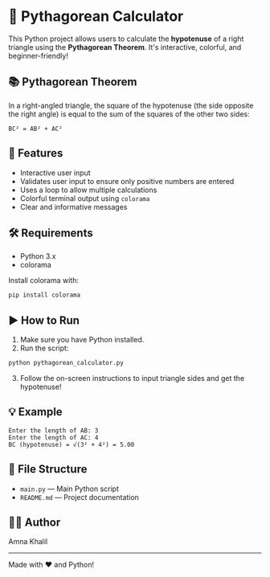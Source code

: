 # 🧮 Pythagorean Calculator

This Python project allows users to calculate the **hypotenuse** of a right triangle using the **Pythagorean Theorem**. It's interactive, colorful, and beginner-friendly!

## 📚 Pythagorean Theorem

In a right-angled triangle, the square of the hypotenuse (the side opposite the right angle) is equal to the sum of the squares of the other two sides:

```
BC² = AB² + AC²
```

## 🚀 Features

- Interactive user input
- Validates user input to ensure only positive numbers are entered
- Uses a loop to allow multiple calculations
- Colorful terminal output using `colorama`
- Clear and informative messages

## 🛠 Requirements

- Python 3.x
- colorama

Install colorama with:
```bash
pip install colorama
```

## ▶️ How to Run

1. Make sure you have Python installed.
2. Run the script:
```bash
python pythagorean_calculator.py
```
3. Follow the on-screen instructions to input triangle sides and get the hypotenuse!

## 💡 Example
```
Enter the length of AB: 3
Enter the length of AC: 4
BC (hypotenuse) = √(3² + 4²) = 5.00
```

## 📁 File Structure

- `main.py` — Main Python script
- `README.md` — Project documentation

## 👩‍💻 Author
Amna Khalil

---
Made with ❤️ and Python!


